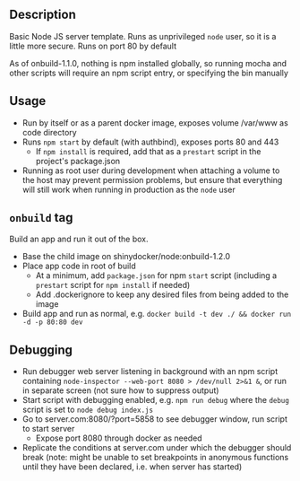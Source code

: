 ## Description
Basic Node JS server template.
Runs as unprivileged `node` user, so it is a little more secure. Runs on port 80 by default

As of onbuild-1.1.0, nothing is npm installed globally, so running mocha and other scripts will require an npm script entry, or specifying the bin manually

## Usage
* Run by itself or as a parent docker image, exposes volume /var/www as code directory
* Runs `npm start` by default (with authbind), exposes ports 80 and 443
  * If `npm install` is required, add that as a `prestart` script in the project's package.json
* Running as root user during development when attaching a volume to the host may prevent permission problems, but ensure that everything will still work when running in production as the `node` user

## `onbuild` tag
Build an app and run it out of the box.
* Base the child image on shinydocker/node:onbuild-1.2.0
* Place app code in root of build
  * At a minimum, add `package.json` for npm `start` script (including a `prestart` script for `npm install` if needed)
  * Add .dockerignore to keep any desired files from being added to the image
* Build app and run as normal, e.g. `docker build -t dev ./ && docker run -d -p 80:80 dev`

## Debugging
* Run debugger web server listening in background with an npm script containing `node-inspector --web-port 8080 > /dev/null 2>&1 &`, or run in separate screen (not sure how to suppress output)
* Start script with debugging enabled, e.g. `npm run debug` where the `debug` script is set to `node debug index.js`
* Go to server.com:8080/?port=5858 to see debugger window, run script to start server
  * Expose port 8080 through docker as needed
* Replicate the conditions at server.com under which the debugger should break (note: might be unable to set breakpoints in anonymous functions until they have been declared, i.e. when server has started)
